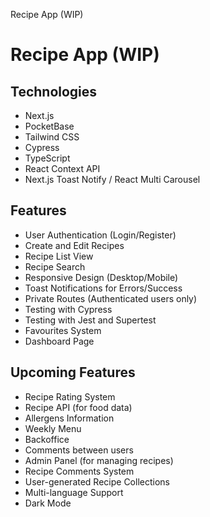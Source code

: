 Recipe App (WIP)

# Recipe App (WIP)

## Technologies

- Next.js
- PocketBase
- Tailwind CSS
- Cypress
- TypeScript
- React Context API
- Next.js Toast Notify / React Multi Carousel

## Features

- User Authentication (Login/Register)
- Create and Edit Recipes
- Recipe List View
- Recipe Search
- Responsive Design (Desktop/Mobile)
- Toast Notifications for Errors/Success
- Private Routes (Authenticated users only)
- Testing with Cypress
- Testing with Jest and Supertest
- Favourites System
- Dashboard Page

## Upcoming Features

- Recipe Rating System
- Recipe API (for food data)
- Allergens Information
- Weekly Menu
- Backoffice
- Comments between users
- Admin Panel (for managing recipes)
- Recipe Comments System
- User-generated Recipe Collections
- Multi-language Support
- Dark Mode
